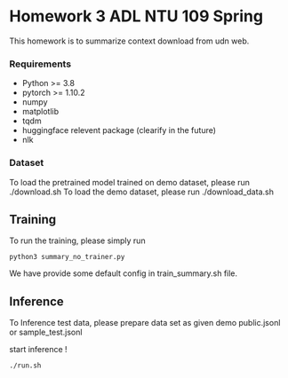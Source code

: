 # Homework 3 ADL NTU 109 Spring

This homework is to summarize context download from udn web.

### Requirements

* Python >= 3.8
* pytorch >= 1.10.2
* numpy
* matplotlib
* tqdm
* huggingface relevent package (clearify in the future)
* nlk

### Dataset
To load the pretrained model trained on demo dataset, please run ./download.sh
To load the demo dataset, please run ./download_data.sh

## Training

To run the training, please simply run 

```
python3 summary_no_trainer.py
```


We have provide some default config in train_summary.sh file.



## Inference 

To Inference test data, please prepare data set as given demo public.jsonl or sample_test.jsonl

start inference !

```
./run.sh
```
